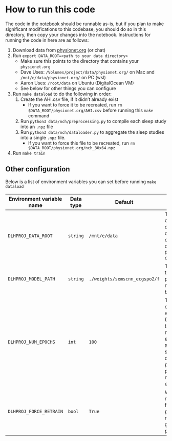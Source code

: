 # How to run this code

The code in the [notebook](../Project.ipynb) should be runnable as-is, but if you plan to make significant modifications to this codebase, you should do so in this directory, then copy your changes into the notebook. Instructions for running the code in here are as follows:

1. Download data from [physionet.org](https://physionet.org) (or chat)
1. Run `export DATA_ROOT=<path to your data directory>`
    - Make sure this points to the directory that contains your `physionet.org`
    - Dave Uses: `/Volumes/project/data/physionet.org/` on Mac and `/mnt/e/data/physionet.org/` on PC (wsl)
    - Aaron Uses: `/root/data` on Ubuntu (DigitalOcean VM)
    - See below for other things you can configure
1. Run `make dataload` to do the following in order:
    1. Create the AHI.csv file, if it didn’t already exist
        - If you want to force it to be recreated, run `rm $DATA_ROOT/physionet.org/AHI.csv` before running this `make` command
    1. Run `python3 data/nch/preprocessing.py` to compile each sleep study into an `.npz` file
    1. Run `python3 data/nch/dataloader.py` to aggregate the sleep studies into a single `.npz` file.
        - If you want to force this file to be recreated, run `rm $DATA_ROOT/physionet.org/nch_30x64.npz`
1. Run `make train`

## Other configuration

Below is a list of environment variables you can set before running `make dataload`

| Environment variable name | Data type | Default | Description |
| -- | -- | -- | -- |
| `DLHPROJ_DATA_ROOT` | `string` | `/mnt/e/data` | The location of the root directory containing data. Should contain the `physionet.org` directory |
| `DLHPROJ_MODEL_PATH` | `string` | `./weights/semscnn_ecgspo2/f` | The location to which pretrained models will be written |
| `DLHPROJ_NUM_EPOCHS` | `int` | `100` | The number of epochs for which to train (NOTE: the training script may stop early if it achieves a specific level of performance prior to this number of epochs) |
| `DLHPROJ_FORCE_RETRAIN` | `bool` | `True` | Whether to re-train on a fold, even if a pre-trained model for a given fold is present |
